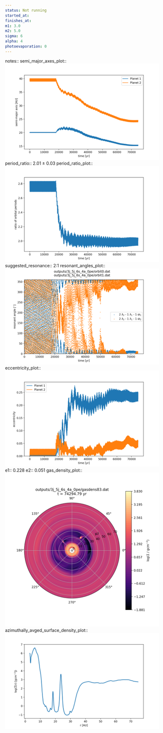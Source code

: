 ```yaml
---
status: Not running
started_at:
finishes_at:
m1: 3.0
m2: 5.0
sigma: 6
alpha: 4
photoevaporation: 0
---
```


notes::
semi_major_axes_plot:: ![semi_major_axes_3j_5j_6s_4a_0pe.png](plots/semi_major_axes/semi_major_axes_3j_5j_6s_4a_0pe.png)
period_ratio:: 2.01 ± 0.03
period_ratio_plot:: ![period_ratio_3j_5j_6s_4a_0pe.png](plots/period_ratio/period_ratio_3j_5j_6s_4a_0pe.png)
suggested_resonance:: 2:1
resonant_angles_plot:: ![resonant_angles_3j_5j_6s_4a_0pe.png](plots/resonant_angles/resonant_angles_3j_5j_6s_4a_0pe.png)
eccentricity_plot:: ![eccentricity_3j_5j_6s_4a_0pe.png](plots/eccentricity/eccentricity_3j_5j_6s_4a_0pe.png)
e1:: 0.228
e2:: 0.051
gas_density_plot:: ![gas_density_3j_5j_6s_4a_0pe.png](plots/gas_density/gas_density_3j_5j_6s_4a_0pe.png)
azimuthally_avged_surface_density_plot:: ![azimuthally_avged_surface_density_3j_5j_6s_4a_0pe.png](plots/azimuthally_avged_surface_density/azimuthally_avged_surface_density_3j_5j_6s_4a_0pe.png)
